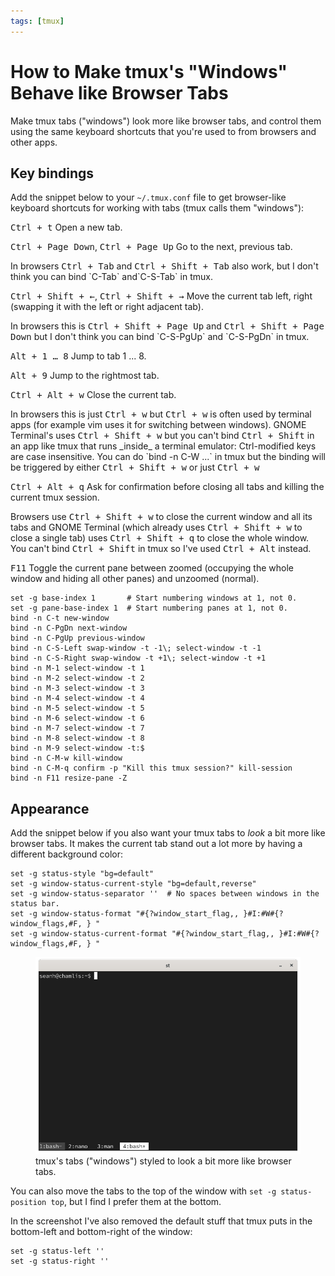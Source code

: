 ```yaml
---
tags: [tmux]
---
```


How to Make tmux's "Windows" Behave like Browser Tabs
=====================================================

<p class="lead" markdown="1">
Make tmux tabs ("windows") look more like browser tabs, and control them using the same keyboard shortcuts that you're used to from browsers and other apps.
</p>

Key bindings
------------

Add the snippet below to your `~/.tmux.conf` file to get browser-like keyboard shortcuts for working with tabs (tmux calls them "windows"):

<kbd><kbd>Ctrl</kbd> + <kbd>t</kbd></kbd> Open a new tab.

<kbd><kbd>Ctrl</kbd> + <kbd>Page Down</kbd></kbd>, <kbd><kbd>Ctrl</kbd> + <kbd>Page Up</kbd></kbd> Go to the next, previous tab.

<div class="note" markdown="1">
In browsers <kbd><kbd>Ctrl</kbd> + <kbd>Tab</kbd></kbd> and <kbd><kbd>Ctrl</kbd> + <kbd>Shift</kbd> + <kbd>Tab</kbd></kbd> also work, but I don't think you can
bind `C-Tab` and`C-S-Tab` in tmux.
</div>

<kbd><kbd>Ctrl</kbd> + <kbd>Shift</kbd> + <kbd>&larr;</kbd></kbd>, <kbd><kbd>Ctrl</kbd> + <kbd>Shift</kbd> + <kbd>&rarr;</kbd></kbd> Move the current tab left,
right (swapping it with the left or right adjacent tab).

<div class="note" markdown="1">
In browsers this is <kbd><kbd>Ctrl</kbd> + <kbd>Shift</kbd> + <kbd>Page Up</kbd></kbd> and
<kbd><kbd>Ctrl</kbd> + <kbd>Shift</kbd> + <kbd>Page Down</kbd></kbd> but I don't think you can bind `C-S-PgUp` and `C-S-PgDn` in tmux.
</div>

<kbd><kbd>Alt</kbd> + <kbd>1</kbd> &hellip; <kbd>8</kbd></kbd> Jump to tab 1 ... 8.

<kbd><kbd>Alt</kbd> + <kbd>9</kbd></kbd> Jump to the rightmost tab.

<kbd><kbd>Ctrl</kbd> + <kbd>Alt</kbd> + <kbd>w</kbd></kbd> Close the current tab.

<div class="note" markdown="1">
In browsers this is just <kbd><kbd>Ctrl</kbd> + <kbd>w</kbd></kbd> but
<kbd><kbd>Ctrl</kbd> + <kbd>w</kbd></kbd> is often used by terminal apps (for example vim uses it for switching between windows).
GNOME Terminal's uses <kbd><kbd>Ctrl</kbd> + <kbd>Shift</kbd> + <kbd>w</kbd></kbd> but you can't bind <kbd><kbd>Ctrl</kbd> + <kbd>Shift</kbd></kbd> in an app 
like tmux that runs _inside_ a terminal emulator: Ctrl-modified keys are case insensitive. You can do `bind -n C-W ...` in tmux but the binding will be triggered
by either <kbd><kbd>Ctrl</kbd> + <kbd>Shift</kbd> + <kbd>w</kbd></kbd> or just <kbd><kbd>Ctrl</kbd> + <kbd>w</kbd></kbd>
</div>

<kbd><kbd>Ctrl</kbd> + <kbd>Alt</kbd> + <kbd>q</kbd></kbd> Ask for confirmation before closing all tabs and killing the current tmux session.

<div class="note" markdown="1">
Browsers use <kbd><kbd>Ctrl</kbd> + <kbd>Shift</kbd> + <kbd>w</kbd></kbd> to close the current window and all its tabs and GNOME Terminal (which already uses
<kbd><kbd>Ctrl</kbd> + <kbd>Shift</kbd> + <kbd>w</kbd></kbd> to close a single tab) uses <kbd><kbd>Ctrl</kbd> + <kbd>Shift</kbd> + <kbd>q</kbd></kbd> to close
the whole window. You can't bind <kbd><kbd>Ctrl</kbd> + <kbd>Shift</kbd></kbd> in tmux so I've used <kbd><kbd>Ctrl</kbd> + <kbd>Alt</kbd></kbd> instead.
</div>

<kbd>F11</kbd> Toggle the current pane between zoomed (occupying the whole window and hiding all other panes) and unzoomed (normal).

```
set -g base-index 1       # Start numbering windows at 1, not 0.
set -g pane-base-index 1  # Start numbering panes at 1, not 0.
bind -n C-t new-window
bind -n C-PgDn next-window
bind -n C-PgUp previous-window
bind -n C-S-Left swap-window -t -1\; select-window -t -1
bind -n C-S-Right swap-window -t +1\; select-window -t +1
bind -n M-1 select-window -t 1
bind -n M-2 select-window -t 2
bind -n M-3 select-window -t 3
bind -n M-4 select-window -t 4
bind -n M-5 select-window -t 5
bind -n M-6 select-window -t 6
bind -n M-7 select-window -t 7
bind -n M-8 select-window -t 8
bind -n M-9 select-window -t:$
bind -n C-M-w kill-window
bind -n C-M-q confirm -p "Kill this tmux session?" kill-session
bind -n F11 resize-pane -Z
```

Appearance
----------

Add the snippet below if you also want your tmux tabs to _look_ a bit more like browser tabs. It makes the current tab stand out a lot more by having a different
background color:

```
set -g status-style "bg=default"
set -g window-status-current-style "bg=default,reverse"
set -g window-status-separator ''  # No spaces between windows in the status bar.
set -g window-status-format "#{?window_start_flag,, }#I:#W#{?window_flags,#F, } "
set -g window-status-current-format "#{?window_start_flag,, }#I:#W#{?window_flags,#F, } "
```

<figure>
  <img src="/assets/images/tmux-tabs.png" style="box-shadow:none;">
  <figcaption>tmux's tabs ("windows") styled to look a bit more like browser tabs.</figcaption>
</figure>

You can also move the tabs to the top of the window with `set -g
status-position top`, but I find I prefer them at the bottom.

In the screenshot I've also removed the default stuff that tmux puts in the
bottom-left and bottom-right of the window:

```
set -g status-left ''
set -g status-right ''
```
